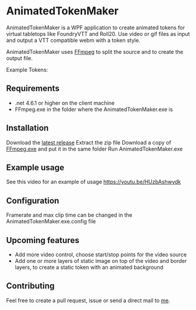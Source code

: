 # AnimatedTokenMaker

AnimatedTokenMaker is a WPF application to create animated tokens for virtual tabletops like FoundryVTT and Roll20.  Use video or gif files as input and output a VTT compatible webm with a token style.

AnimatedTokenMaker uses [FFmpeg](https://ffmpeg.org/) to split the source and to create the output file.

Example Tokens:


## Requirements

- .net 4.6.1 or higher on the client machine
- FFmpeg.exe in the folder where the AnimatedTokenMaker.exe is

## Installation

Download the [latest release](https://github.com/EttienneS/AnimatedTokenMaker/releases)
Extract the zip file
Download a copy of [FFmpeg.exe](https://ffmpeg.org/) and put it in the same folder
Run AnimatedTokenMaker.exe

## Example usage

See this video for an example of usage https://youtu.be/HUzbAshwydk

## Configuration

Framerate and max clip time can be changed in the AnimatedTokenMaker.exe.config file

## Upcoming features

- Add more video control, choose start/stop points for the video source
- Add one or more layers of static image on top of the video and border layers, to create a static token with an animated background

## Contributing

Feel free to create a pull request, issue or send a direct mail to [me](https://github.com/EttienneS).

